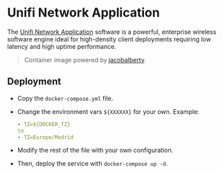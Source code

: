 # Unifi Network Application

The [Unifi Network Application](https://www.ui.com/download/releases/network-server) software is a powerful, enterprise wireless software engine ideal for high-density client deployments requiring low latency and high uptime performance.

> Container image powered by [jacobalberty](https://github.com/jacobalberty/unifi-docker).

## Deployment

- Copy the `docker-compose.yml` file.

- Change the environment vars `${XXXXXX}` for your own. Example:

  ```yaml
  - TZ=${DOCKER_TZ}
  to
  - TZ=Europe/Madrid
  ```

- Modify the rest of the file with your own configuration.

- Then, deploy the service with `docker-compose up -d`.
